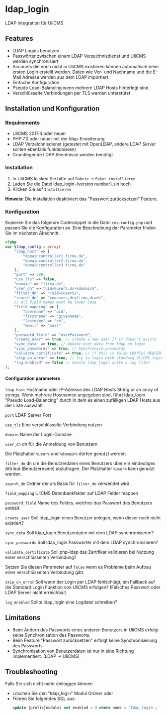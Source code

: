 # ldap_login
LDAP Integration für UliCMS

## Features
* LDAP Logins benutzen
* Passwörter zwischen einem LDAP Verzeichnisdienst und UliCMS werden synchronisiert
* Accounts die noch nicht in UliCMS existieren können automatisch beim ersten Login erstellt werden. Daten wie Vor- und Nachname und die E-Mail Adresse werden aus dem LDAP importiert
* Einfache Konfiguration
* Pseudo Load-Balancing wenn mehrere LDAP Hosts hinterlegt sind.
* Verschlüsselte Verbindungen per TLS werden unterstützt

## Installation und Konfiguration
### Requirements
* UliCMS 2017.4 oder neuer
* PHP 7.0 oder neuer mit der ldap-Erweiterung
* LDAP Verzeichnisdienst (getestet mit OpenLDAP, andere LDAP Server sollten ebenfalls funktionieren)
* Grundlegende LDAP Kenntnisse werden benötigt

### Installation
1. In UliCMS klicken Sie bitte auf `Pakete` -> `Paket installieren`
2. Laden Sie die Datei ldap_login-{version number}.sin hoch
3. Klicken Sie auf `Installieren`

**Hinweis:**
Die Installation deaktiviert das "Passwort zurücksetzen" Feature.

### Konfiguration
Kopieren Sie das folgende Codesnippet in die Datei `cms-config.php` und passen Sie die Konfiguration an. Eine Beschreibung der Parameter finden Sie im nächsten Abschnitt.

```php
<?php
var $ldap_config = array(
    "ldap_host" => [
        "domaincontroller1.firma.de",
        "domaincontroller2.firma.de",
        "domaincontroller3.firma.de"
    ],
    "port" => 389,
    "use_tls" => false,
    "domain" => "firma.de",
    "user_dn" => "uid=%user%,dc=%domain%",
    "filter_dn" => "(uid=%user%)",
    "search_dn" => "cn=users,dc=firma,dc=de",
    // all field names must be lower case
    "field_mapping" => [
        "username" => "uid",
        "firstname" => "givenname",
        "lastname" => "sn",
        "email" => "mail"
    ],
    "password_field" => "userPassword",
    "create_user" => true, // create a new user if it doesn't exists
    "sync_data" => true, // Update user data from ldap on login
    "sync_passwords" => true, // Synchronize passwords
    "validate_certificate" => true, // if this is false LDAPTLS_REQCERT=never will be set.
    "skip_on_error" => true, // try to login with standard UliCMS login if LDAP Login fails
    "log_enabled" => false // Should ldap_login write a log file?
);

```

#### Configuration parameters
`ldap_host` Hostname oder IP-Adresse des LDAP Hosts
String or an array of strings.
Wenn mehrere Hostnamen angegeben sind, führt ldap_login "Pseudo Load-Balancing" durch in dem es einen zufälligen LDAP Hosts aus der Liste auswählt

`port` LDAP Server Port

`use_tls` Eine verschlüsselte Verbindung nutzen

`domain` Name der Login-Domäne

`user_dn` dn für die Anmeldung von Benutzern

Die Platzhalter `%user%` und `%domain%` dürfen genutzt werden.

`filter_dn` dn um die Benutzerdaten eines Benutzers über ein eindeutiges Attribut (Benutzername) abzufragen. Der Platzhalter `%user%` kann genutzt werden.

`search_dn` Ordner der als Basis für `filter_dn` verwendet wird.

`field_mapping` UliCMS Datenbankfelder auf LDAP Felder mappen

`password_field` Name des Feldes, welches das Passwort des Benutzers enthält

`create_user` Soll ldap_login einen Benutzer anlegen, wenn dieser noch nicht existiert?

`sync_data` Soll ldap_login Benutzerdaten mit dem LDAP synchronisieren?

`sync_passwords` Soll ldap_login Passwörter mit dem LDAP synchronisieren?

`validate_certificate` Soll php-ldap das Zertifikat validieren bei Nutzung einer verschlüsselten Verbindung?

Setzen Sie diesen Parameter auf `false` wenn es Probleme beim Aufbau einer verschlüsselten Verbindung gibt.

`skip_on_error` Soll wenn der Login per LDAP fehlschlägt, ein Fallback auf die Standard Login Funktion von UliCMS erfolgen? (Falsches Passwort oder LDAP Server nicht erreichbar)

`log_enabled` Sollte ldap_login eine Logdatei schreiben?

## Limitations
* Beim Ändern des Passworts eines anderen Benutzers in UliCMS erfolgt keine Synchronisation des Passworts.
* Beim Feature "Passwort zurücksetzen" erfolgt keine Synchronisierung des Passworts
* Synchronisation von Benutzerdaten ist nur in eine Richtung implementiert. (LDAP -> UliCMS)
## Troubleshooting
Falls Sie sich nicht mehr einloggen können
* Löschen Sie den "ldap_login" Modul Ordner
oder
* Führen Sie folgendes SQL aus:
  ```sql
  update {prefix}modules set enabled = 0 where name = 'ldap_login';
  ```
